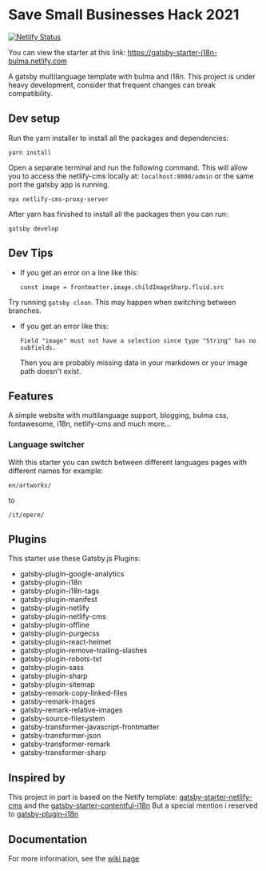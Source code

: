 # Save Small Businesses Hack 2021

[![Netlify Status](https://api.netlify.com/api/v1/badges/d7f25446-66fd-49ed-9593-fd82da45067c/deploy-status)](https://app.netlify.com/sites/savesmb/deploys)

You can view the starter at this link: https://gatsby-starter-i18n-bulma.netlify.com

A gatsby multilanguage template with bulma and i18n. This project is under heavy development, consider that frequent changes can break compatibility.

## Dev setup

Run the yarn installer to install all the packages and dependencies:

```
yarn install
```

Open a separate terminal and run the following command. This will allow you to
access the netlify-cms locally at: `localhost:8000/admin` or the same port
the gatsby app is running.

```
npx netlify-cms-proxy-server
```

After yarn has finished to install all the packages then you can run:

```
gatsby develop
```

## Dev Tips

- If you get an error on a line like this:

  `const image = frontmatter.image.childImageSharp.fluid.src`

Try running `gatsby clean`. This may happen when switching between branches.

- If you get an error like this:

  `Field "image" must not have a selection since type "String" has no subfields.`

  Then you are probably missing data in your markdown or your image path doesn't exist.

## Features

A simple website with multilanguage support, blogging, bulma css, fontawesome, i18n, netlify-cms
and much more...

### Language switcher

With this starter you can switch between different languages pages with different names for example:

`en/artworks/`

to

`/it/opere/`

## Plugins

This starter use these Gatsby.js Plugins:

- gatsby-plugin-google-analytics
- gatsby-plugin-i18n
- gatsby-plugin-i18n-tags
- gatsby-plugin-manifest
- gatsby-plugin-netlify
- gatsby-plugin-netlify-cms
- gatsby-plugin-offline
- gatsby-plugin-purgecss
- gatsby-plugin-react-helmet
- gatsby-plugin-remove-trailing-slashes
- gatsby-plugin-robots-txt
- gatsby-plugin-sass
- gatsby-plugin-sharp
- gatsby-plugin-sitemap
- gatsby-remark-copy-linked-files
- gatsby-remark-images
- gatsby-remark-relative-images
- gatsby-source-filesystem
- gatsby-transformer-javascript-frontmatter
- gatsby-transformer-json
- gatsby-transformer-remark
- gatsby-transformer-sharp

## Inspired by

This project in part is based on the Netify template: [gatsby-starter-netlify-cms](https://github.com/netlify-templates/gatsby-starter-netlify-cms)
and the [gatsby-starter-contentful-i18n](https://github.com/mccrodp/gatsby-starter-contentful-i18n)
But a special mention i reserved to [gatsby-plugin-i18n](https://github.com/angeloocana/gatsby-plugin-i18n)

## Documentation

For more information, see the [wiki page][4509389d]

[4509389d]: https://github.com/kalwalt/gatsby-starter-i18n-bulma/wiki "wiki"
